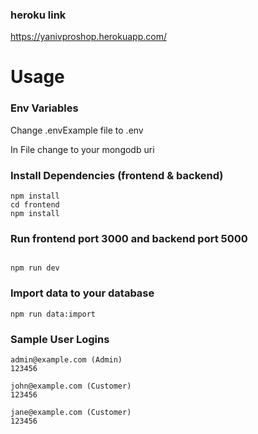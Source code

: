 
### heroku link
https://yanivproshop.herokuapp.com/


# Usage

### Env Variables

Change .envExample file to .env 

In File change to your mongodb uri


### Install Dependencies (frontend & backend)

```
npm install
cd frontend
npm install
```

### Run frontend port 3000 and backend port 5000

```

npm run dev

```

### Import data to your database

```
npm run data:import
```


### Sample User Logins

```
admin@example.com (Admin)
123456

john@example.com (Customer)
123456

jane@example.com (Customer)
123456
```



